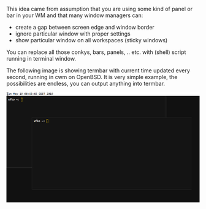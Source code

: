 This idea came from assumption that you are using some kind of panel or
bar in your WM and that many window managers can:

* create a gap between screen edge and window border
* ignore particular window with proper settings
* show particular window on all workspaces (sticky windows)

You can replace all those conkys, bars, panels, ..  etc.  with (shell)
script running in terminal window.

The following image is showing termbar with current time updated
every second, running in cwm on OpenBSD. It is very simple example,
the possibilities are endless, you can output anything into termbar.

![termbar running in cwm](./shot_08:45:45.png?raw=true)
